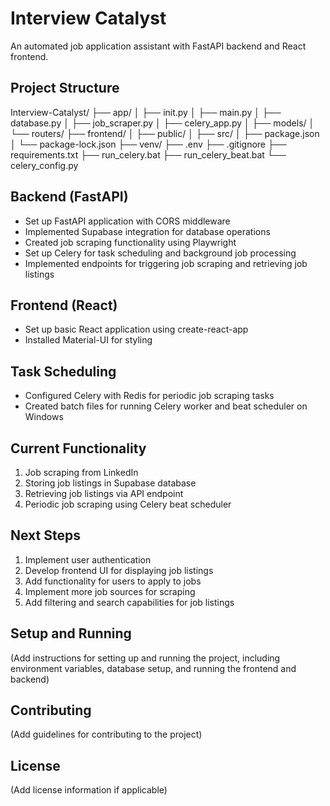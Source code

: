 # Interview Catalyst

An automated job application assistant with FastAPI backend and React frontend.

## Project Structure
Interview-Catalyst/
├── app/
│ ├── init.py
│ ├── main.py
│ ├── database.py
│ ├── job_scraper.py
│ ├── celery_app.py
│ ├── models/
│ └── routers/
├── frontend/
│ ├── public/
│ ├── src/
│ ├── package.json
│ └── package-lock.json
├── venv/
├── .env
├── .gitignore
├── requirements.txt
├── run_celery.bat
├── run_celery_beat.bat
└── celery_config.py

## Backend (FastAPI)

- Set up FastAPI application with CORS middleware
- Implemented Supabase integration for database operations
- Created job scraping functionality using Playwright
- Set up Celery for task scheduling and background job processing
- Implemented endpoints for triggering job scraping and retrieving job listings

## Frontend (React)

- Set up basic React application using create-react-app
- Installed Material-UI for styling

## Task Scheduling

- Configured Celery with Redis for periodic job scraping tasks
- Created batch files for running Celery worker and beat scheduler on Windows

## Current Functionality

1. Job scraping from LinkedIn
2. Storing job listings in Supabase database
3. Retrieving job listings via API endpoint
4. Periodic job scraping using Celery beat scheduler

## Next Steps

1. Implement user authentication
2. Develop frontend UI for displaying job listings
3. Add functionality for users to apply to jobs
4. Implement more job sources for scraping
5. Add filtering and search capabilities for job listings

## Setup and Running

(Add instructions for setting up and running the project, including environment variables, database setup, and running the frontend and backend)

## Contributing

(Add guidelines for contributing to the project)

## License

(Add license information if applicable)
